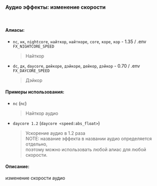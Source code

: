 ### **Аудио эффекты: изменение скорости**
<br>

#### **Алиасы**:
- `nc`, `нк`, `nightcore`, `найткор`, `найткоре`, `core`, `коре`, `кор` - 1.35 / .env `FX_NIGHTCORE_SPEED`
  > Найткор
- `dc`, `дк`, `daycore`, `дейкоре`, `дэйкоре`, `дейкор`, `дэйкор` - 0.70 / .env `FX_DAYCORE_SPEED`
  > Дэйкор



#### **Примеры использования**:
- `nc` (`nc`)
  > Найткор аудио
- `daycore 1.2` (`daycore <speed:abs_float>`)
  > Ускорение аудио в 1.2 раза \
  > NOTE: название эффекта в названии аудио определяется отдельно, \
  > поэтому можно использовать любой алиас для любой скорости.


#### **Описание**:
изменение скорости аудио
